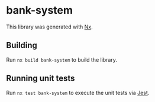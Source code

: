 # bank-system

This library was generated with [Nx](https://nx.dev).

## Building

Run `nx build bank-system` to build the library.

## Running unit tests

Run `nx test bank-system` to execute the unit tests via [Jest](https://jestjs.io).
